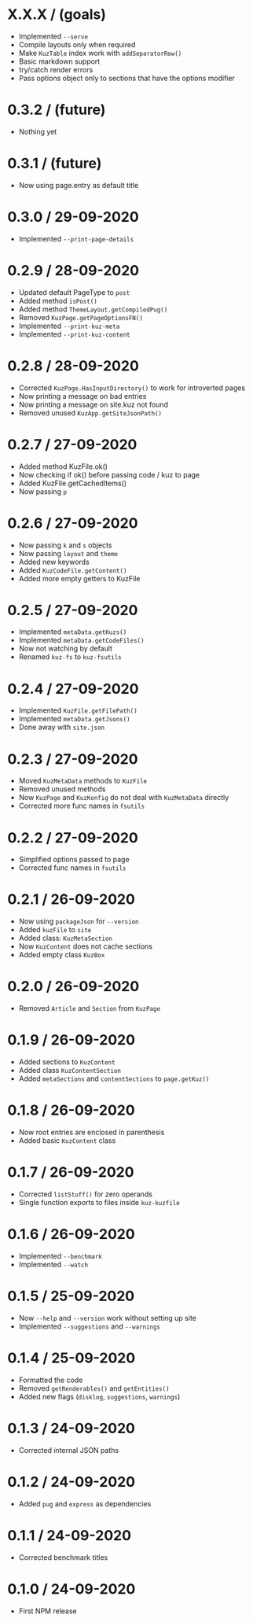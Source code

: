 

X.X.X / (goals)
====================
  * Implemented `--serve`
  * Compile layouts only when required
  * Make `KuzTable` index work with `addSeparatorRow()`
  * Basic markdown support
  * try/catch render errors
  * Pass options object only to sections that have the options modifier


0.3.2 / (future)
====================
  * Nothing yet


0.3.1 / (future)
====================
  * Now using page.entry as default title


0.3.0 / 29-09-2020
====================
  * Implemented `--print-page-details`


0.2.9 / 28-09-2020
====================
  * Updated default PageType to `post`
  * Added method `isPost()`
  * Added method `ThemeLayout.getCompiledPug()`
  * Removed `KuzPage.getPageOptionsFN()`
  * Implemented `--print-kuz-meta`
  * Implemented `--print-kuz-content`


0.2.8 / 28-09-2020
====================
  * Corrected `KuzPage.HasInputDirectory()` to work for introverted pages
  * Now printing a message on bad entries
  * Now printing a message on site.kuz not found
  * Removed unused `KuzApp.getSiteJsonPath()`


0.2.7 / 27-09-2020
====================
  * Added method KuzFile.ok()
  * Now checking if ok() before passing code / kuz to page
  * Added KuzFile.getCachedItems()
  * Now passing `p`


0.2.6 / 27-09-2020
====================
  * Now passing `k` and `s` objects
  * Now passing `layout` and `theme`
  * Added new keywords
  * Added `KuzCodeFile.getContent()`
  * Added more empty getters to KuzFile


0.2.5 / 27-09-2020
====================
  * Implemented `metaData.getKuzs()`
  * Implemented `metaData.getCodeFiles()`
  * Now not watching by default
  * Renamed `kuz-fs` to `kuz-fsutils`


0.2.4 / 27-09-2020
====================
  * Implemented `KuzFile.getFilePath()`
  * Implemented `metaData.getJsons()`
  * Done away with `site.json`


0.2.3 / 27-09-2020
====================
  * Moved `KuzMetaData` methods to `KuzFile`
  * Removed unused methods
  * Now `KuzPage` and `KuzKonfig` do not deal with `KuzMetaData` directly
  * Corrected more func names in `fsutils`


0.2.2 / 27-09-2020
====================
  * Simplified options passed to page
  * Corrected func names in `fsutils`


0.2.1 / 26-09-2020
====================
  * Now using `packageJson` for `--version`
  * Added `kuzFile` to `site`
  * Added class: `KuzMetaSection`
  * Now `KuzContent` does not cache sections
  * Added empty class `KuzBox`


0.2.0 / 26-09-2020
====================
  * Removed `Article` and `Section` from `KuzPage`


0.1.9 / 26-09-2020
====================
  * Added sections to `KuzContent`
  * Added class `KuzContentSection`
  * Added `metaSections` and `contentSections` to `page.getKuz()`


0.1.8 / 26-09-2020
====================
  * Now root entries are enclosed in parenthesis
  * Added basic `KuzContent` class


0.1.7 / 26-09-2020
====================
  * Corrected `listStuff()` for zero operands
  * Single function exports to files inside `kuz-kuzfile`


0.1.6 / 26-09-2020
====================
  * Implemented `--benchmark`
  * Implemented `--watch`


0.1.5 / 25-09-2020
====================
  * Now `--help` and `--version` work without setting up site
  * Implemented `--suggestions` and `--warnings`


0.1.4 / 25-09-2020
====================
  * Formatted the code
  * Removed `getRenderables()` and `getEntities()`
  * Added new flags (`disklog`, `suggestions`, `warnings`)


0.1.3 / 24-09-2020
====================
  * Corrected internal JSON paths


0.1.2 / 24-09-2020
====================
  * Added `pug` and `express` as dependencies


0.1.1 / 24-09-2020
====================
  * Corrected benchmark titles


0.1.0 / 24-09-2020
====================
  * First NPM release



